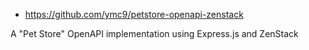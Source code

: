 - https://github.com/ymc9/petstore-openapi-zenstack

A "Pet Store" OpenAPI implementation using Express.js and ZenStack
